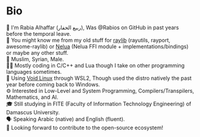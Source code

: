 # Bio

👋 I'm Rabia Alhaffar (ربيع الحفار), Was @Rabios on GitHub in past years before the temporal leave.<br>
🤔 You might know me from my old stuff for [raylib](https://github.com/raysan5/raylib) (rayutils, rayport, awesome-raylib) or [Nelua](https://nelua.io) (Nelua FFI module + implementations/bindings) or maybe any other stuff.<br>
🕌 Muslim, Syrian, Male.<br>
👨‍💻 Mostly coding in C/C++ and Lua though I take on other programming languages sometimes.<br>
🐧 Using [Void Linux](https://voidlinux.org) through WSL2, Though used the distro natively the past year before coming back to Windows.<br>
⚙ Interested in Low-Level and System Programming, Compilers/Transpilers, Mathematics, and AI.<br>
🎓 Still studying in FITE (Faculty of Information Technology Engineering) of Damascus University.<br>
🗣 Speaking Arabic (native) and English (fluent).<br>
🤩 Looking forward to contribute to the open-source ecosystem!<br>
